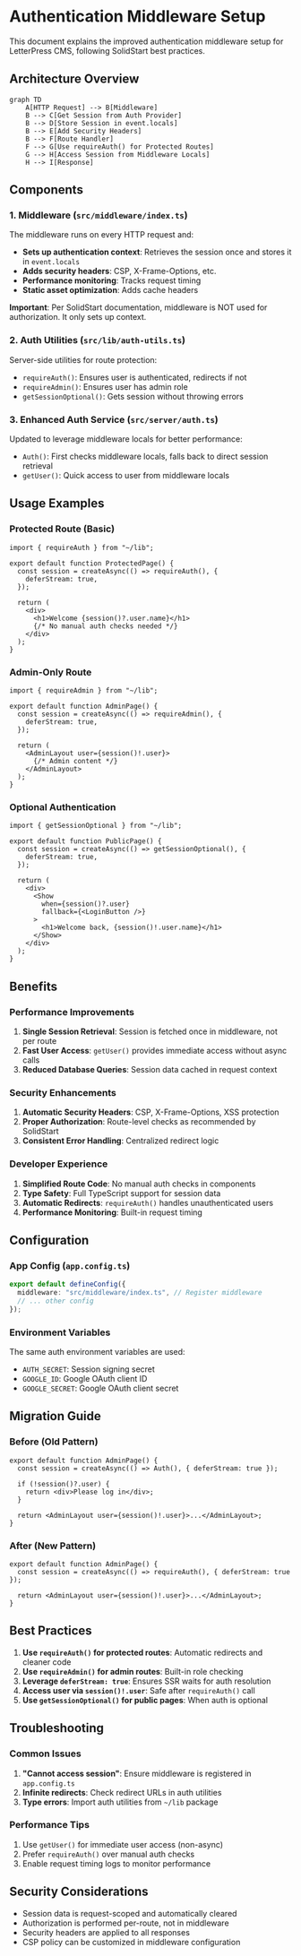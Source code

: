 # Authentication Middleware Setup

This document explains the improved authentication middleware setup for LetterPress CMS, following SolidStart best practices.

## Architecture Overview

```mermaid
graph TD
    A[HTTP Request] --> B[Middleware]
    B --> C[Get Session from Auth Provider]
    B --> D[Store Session in event.locals]
    B --> E[Add Security Headers]
    B --> F[Route Handler]
    F --> G[Use requireAuth() for Protected Routes]
    G --> H[Access Session from Middleware Locals]
    H --> I[Response]
```

## Components

### 1. Middleware (`src/middleware/index.ts`)

The middleware runs on every HTTP request and:

- **Sets up authentication context**: Retrieves the session once and stores it in `event.locals`
- **Adds security headers**: CSP, X-Frame-Options, etc.
- **Performance monitoring**: Tracks request timing
- **Static asset optimization**: Adds cache headers

**Important**: Per SolidStart documentation, middleware is NOT used for authorization. It only sets up context.

### 2. Auth Utilities (`src/lib/auth-utils.ts`)

Server-side utilities for route protection:

- `requireAuth()`: Ensures user is authenticated, redirects if not
- `requireAdmin()`: Ensures user has admin role
- `getSessionOptional()`: Gets session without throwing errors

### 3. Enhanced Auth Service (`src/server/auth.ts`)

Updated to leverage middleware locals for better performance:

- `Auth()`: First checks middleware locals, falls back to direct session retrieval
- `getUser()`: Quick access to user from middleware locals

## Usage Examples

### Protected Route (Basic)

```tsx
import { requireAuth } from "~/lib";

export default function ProtectedPage() {
  const session = createAsync(() => requireAuth(), {
    deferStream: true,
  });

  return (
    <div>
      <h1>Welcome {session()?.user.name}</h1>
      {/* No manual auth checks needed */}
    </div>
  );
}
```

### Admin-Only Route

```tsx
import { requireAdmin } from "~/lib";

export default function AdminPage() {
  const session = createAsync(() => requireAdmin(), {
    deferStream: true,
  });

  return (
    <AdminLayout user={session()!.user}>
      {/* Admin content */}
    </AdminLayout>
  );
}
```

### Optional Authentication

```tsx
import { getSessionOptional } from "~/lib";

export default function PublicPage() {
  const session = createAsync(() => getSessionOptional(), {
    deferStream: true,
  });

  return (
    <div>
      <Show 
        when={session()?.user} 
        fallback={<LoginButton />}
      >
        <h1>Welcome back, {session()!.user.name}</h1>
      </Show>
    </div>
  );
}
```

## Benefits

### Performance Improvements

1. **Single Session Retrieval**: Session is fetched once in middleware, not per route
2. **Fast User Access**: `getUser()` provides immediate access without async calls
3. **Reduced Database Queries**: Session data cached in request context

### Security Enhancements

1. **Automatic Security Headers**: CSP, X-Frame-Options, XSS protection
2. **Proper Authorization**: Route-level checks as recommended by SolidStart
3. **Consistent Error Handling**: Centralized redirect logic

### Developer Experience

1. **Simplified Route Code**: No manual auth checks in components
2. **Type Safety**: Full TypeScript support for session data
3. **Automatic Redirects**: `requireAuth()` handles unauthenticated users
4. **Performance Monitoring**: Built-in request timing

## Configuration

### App Config (`app.config.ts`)

```typescript
export default defineConfig({
  middleware: "src/middleware/index.ts", // Register middleware
  // ... other config
});
```

### Environment Variables

The same auth environment variables are used:

- `AUTH_SECRET`: Session signing secret
- `GOOGLE_ID`: Google OAuth client ID  
- `GOOGLE_SECRET`: Google OAuth client secret

## Migration Guide

### Before (Old Pattern)

```tsx
export default function AdminPage() {
  const session = createAsync(() => Auth(), { deferStream: true });

  if (!session()?.user) {
    return <div>Please log in</div>;
  }

  return <AdminLayout user={session()!.user}>...</AdminLayout>;
}
```

### After (New Pattern)

```tsx
export default function AdminPage() {
  const session = createAsync(() => requireAuth(), { deferStream: true });

  return <AdminLayout user={session()!.user}>...</AdminLayout>;
}
```

## Best Practices

1. **Use `requireAuth()` for protected routes**: Automatic redirects and cleaner code
2. **Use `requireAdmin()` for admin routes**: Built-in role checking
3. **Leverage `deferStream: true`**: Ensures SSR waits for auth resolution
4. **Access user via `session()!.user`**: Safe after `requireAuth()` call
5. **Use `getSessionOptional()` for public pages**: When auth is optional

## Troubleshooting

### Common Issues

1. **"Cannot access session"**: Ensure middleware is registered in `app.config.ts`
2. **Infinite redirects**: Check redirect URLs in auth utilities
3. **Type errors**: Import auth utilities from `~/lib` package

### Performance Tips

1. Use `getUser()` for immediate user access (non-async)
2. Prefer `requireAuth()` over manual auth checks
3. Enable request timing logs to monitor performance

## Security Considerations

- Session data is request-scoped and automatically cleared
- Authorization is performed per-route, not in middleware
- Security headers are applied to all responses
- CSP policy can be customized in middleware configuration
